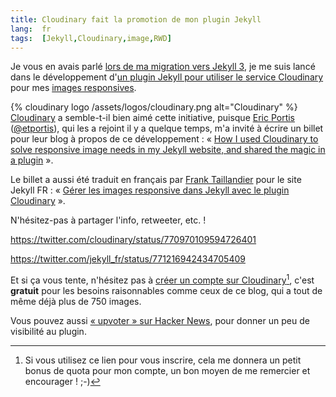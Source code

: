 ```yaml
---
title: Cloudinary fait la promotion de mon plugin Jekyll
lang:  fr
tags:  [Jekyll,Cloudinary,image,RWD]
---
```


Je vous en avais parlé [lors de ma migration vers Jekyll 3](https://nicolas-hoizey.com/2016/07/tout-change-rien-ne-change.html#un-nouveau-plugin-pour-grer-les-images-responsives-avec-cloudinary), je me suis lancé dans le développement d'[un plugin Jekyll pour utiliser le service Cloudinary](https://nhoizey.github.io/jekyll-cloudinary/) pour mes [images responsives](http://images-responsives.com/).

{% cloudinary logo /assets/logos/cloudinary.png alt="Cloudinary" %}
[Cloudinary](https://nho.io/cloudinary-signup) a semble-t-il bien aimé cette initiative, puisque [Eric Portis](https://ericportis.com/) ([@etportis](https://twitter.com/etportis)), qui les a rejoint il y a quelque temps, m'a invité à écrire un billet pour leur blog à propos de ce développement : « [How I used Cloudinary to solve responsive image needs in my Jekyll website, and shared the magic in a plugin](http://cloudinary.com/blog/how_i_used_cloudinary_to_solve_responsive_image_needs_in_my_jekyll_website_and_shared_the_magic_in_a_plugin) ».

Le billet a aussi été traduit en français par [Frank Taillandier](http://frank.taillandier.me/) pour le site Jekyll FR : « [Gérer les images responsive dans Jekyll avec le plugin Cloudinary](http://jekyll-fr.org/2016/08/31/gestion-images-responsive-avec-jekyll-cloudinary/) ».

N'hésitez-pas à partager l'info, retweeter, etc. !

https://twitter.com/cloudinary/status/770970109594726401

https://twitter.com/jekyll_fr/status/771216942434705409

Et si ça vous tente, n'hésitez pas à [créer un compte sur Cloudinary](https://nho.io/cloudinary-signup)[^parrainage], c'est **gratuit** pour les besoins raisonnables comme ceux de ce blog, qui a tout de même déjà plus de 750 images.

Vous pouvez aussi [« upvoter » sur Hacker News](https://news.ycombinator.com/item?id=12398006), pour donner un peu de visibilité au plugin.

[^parrainage]: Si vous utilisez ce lien pour vous inscrire, cela me donnera un petit bonus de quota pour mon compte, un bon moyen de me remercier et encourager ! ;-)

